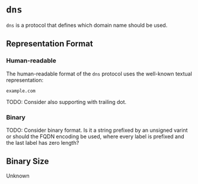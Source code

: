 # `dns`

`dns` is a protocol that defines which domain name should be used.

## Representation Format

### Human-readable

The human-readable format of the `dns` protocol uses the well-known textual representation:

	example.com

TODO: Consider also supporting with trailing dot.
	
### Binary

TODO: Consider binary format. Is it a string prefixed by an unsigned varint or should the FQDN encoding be used, where every label is prefixed and the last label has zero length?

## Binary Size

Unknown